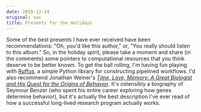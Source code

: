 ```yaml
---
date: 2010-12-14
original: swc
title: Presents for the Holidays
---
```

<p>Some of the best presents I have ever received have been recommendations: "Oh, you'd like this author," or, "You really should listen to this album."  So, in the holiday spirit, please take a moment and share (in the comments) some pointers to  computational resources that you think deserve to be better known.  To get the ball rolling, I'm having fun playing with <a href="http://www.ruffus.org.uk/">Ruffus</a>, a simple Python library for constructing pipelined workflows.  I'd also recommend Jonathan Weiner's <a href="http://www.amazon.com/gp/product/0679763902/"><em>Time, Love, Memory: A Great Biologist and His Quest for the Origins of Behavior</em></a>. It's ostensibly a biography of Seymour Benzer (who spent his entire career exploring how genes determine behavior), but it's actually the best description I've ever read of how a successful long-lived research program actually works.</p>
